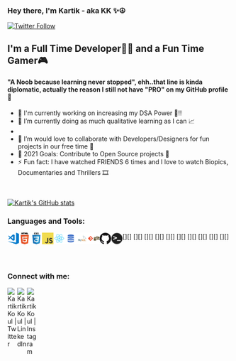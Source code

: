 
### Hey there, I'm Kartik - aka KK ✨☮

[![Twitter Follow](https://img.shields.io/twitter/follow/_kartikkoul?color=1DA1F2&logo=twitter&style=for-the-badge)](https://twitter.com/_kartikkoul)

## I'm a Full Time Developer👨‍💻 and a Fun Time Gamer🎮
#### "A Noob because learning never stopped", ehh..that line is kinda diplomatic, actually the reason I still not have "PRO" on my GitHub profile🙂

- 🔭 I'm currently working on increasing my DSA Power 💪!!
- 🌱 I’m currently doing as much qualitative learning as I can 📈
- 
- 👯 I’m would love to collaborate with Developers/Designers for fun projects in our free time 🕺
- 🥅 2021 Goals: Contribute to Open Source projects 💌
- ⚡ Fun fact: I have watched FRIENDS 6 times and I love to watch Biopics, Documentaries and Thrillers 🎞

<br />

[![Kartik's GitHub stats](https://github-readme-stats.vercel.app/api?username=kartikkoul)](https://github.com/kartikkoul/github-readme-stats)


### Languages and Tools:

[<img align="left" alt="Visual Studio Code" width="26px" src="https://raw.githubusercontent.com/github/explore/80688e429a7d4ef2fca1e82350fe8e3517d3494d/topics/visual-studio-code/visual-studio-code.png" />][]
[<img align="left" alt="HTML5" width="26px" src="https://raw.githubusercontent.com/github/explore/80688e429a7d4ef2fca1e82350fe8e3517d3494d/topics/html/html.png" />][]
[<img align="left" alt="CSS3" width="26px" src="https://raw.githubusercontent.com/github/explore/80688e429a7d4ef2fca1e82350fe8e3517d3494d/topics/css/css.png" />][]
[<img align="left" alt="JavaScript" width="26px" src="https://raw.githubusercontent.com/github/explore/80688e429a7d4ef2fca1e82350fe8e3517d3494d/topics/javascript/javascript.png" />][]
[<img align="left" alt="React" width="26px" src="https://raw.githubusercontent.com/github/explore/80688e429a7d4ef2fca1e82350fe8e3517d3494d/topics/react/react.png" />][]
[<img align="left" alt="SQL" width="26px" src="https://raw.githubusercontent.com/github/explore/80688e429a7d4ef2fca1e82350fe8e3517d3494d/topics/sql/sql.png" />][]
[<img align="left" alt="MySQL" width="26px" src="https://raw.githubusercontent.com/github/explore/80688e429a7d4ef2fca1e82350fe8e3517d3494d/topics/mysql/mysql.png" />][]
[<img align="left" alt="Git" width="26px" src="https://raw.githubusercontent.com/github/explore/80688e429a7d4ef2fca1e82350fe8e3517d3494d/topics/git/git.png" />][]
[<img align="left" alt="GitHub" width="26px" src="https://raw.githubusercontent.com/github/explore/78df643247d429f6cc873026c0622819ad797942/topics/github/github.png" />][]
[<img align="left" alt="Terminal" width="26px" src="https://raw.githubusercontent.com/github/explore/80688e429a7d4ef2fca1e82350fe8e3517d3494d/topics/terminal/terminal.png" />][]

<br />
<br />

### Connect with me:

[<img align="left" alt="Kartik Koul | Twitter" width="22px" src="https://cdn.jsdelivr.net/npm/simple-icons@v3/icons/twitter.svg" />][twitter]
[<img align="left" alt="Kartik Koul | LinkedIn" width="22px" src="https://cdn.jsdelivr.net/npm/simple-icons@v3/icons/linkedin.svg" />][linkedin]
[<img align="left" alt="Kartik Koul | Instagram" width="22px" src="https://cdn.jsdelivr.net/npm/simple-icons@v3/icons/instagram.svg" />][instagram]




<!-- Links -->
[twitter]: https://twitter.com/_kartikkoul
[instagram]: https://instagram.com/kartikkoul_
[linkedin]: https://linkedin.com/in/kartikkoul



